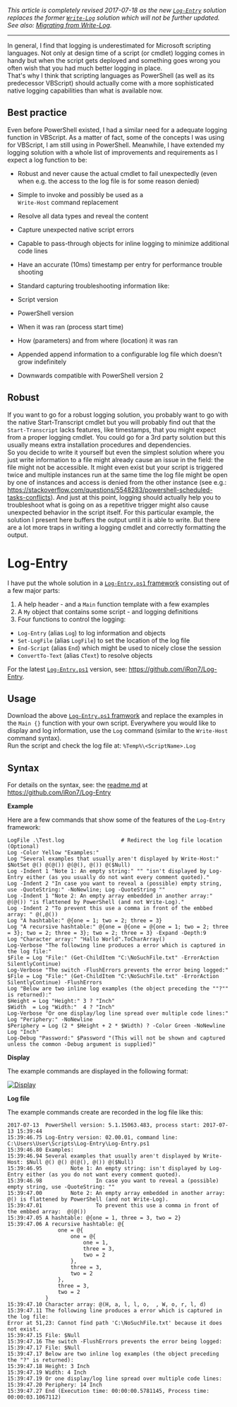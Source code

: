 *This article is completely revised 2017-07-18 as the new [`Log-Entry`](https://github.com/iRon7/Log-Entry) solution replaces the former [`Write-Log`](https://github.com/iRon7/Write-Log) solution which will not be further updated. See also: [Migrating from Write-Log](https://github.com/iRon7/Log-Entry/blob/master/Migrating%20from%20Write-Log.md).*


----------
In general, I find that logging is underestimated for Microsoft scripting languages. Not only at design time of a script (or cmdlet) logging comes in handy but when the script gets deployed and something goes wrong you often wish that you had much better logging in place.  
That's why I think that scripting languages as PowerShell (as well as its predecessor VBScript) should actually come with a more sophisticated native logging capabilities than what is available now.

Best practice
-------------

Even before PowerShell existed, I had a similar need for a adequate logging function in VBScript. As a matter of fact, some of the concepts I was using for VBScript, I am still using in PowerShell. Meanwhile, I have extended my logging solution with a whole list of improvements and requirements as I expect a log function to be:

 - Robust and never cause the actual cmdlet to fail unexpectedly (even  
   when e.g. the access to the log file is for some reason denied)

 - Simple to invoke and possibly be used as a   
   `Write-Host` command replacement

 - Resolve all data types and reveal the content

 - Capture unexpected native script errors

 - Capable to pass-through objects for inline logging to minimize additional code lines

 - Have an accurate (10ms) timestamp per entry for performance trouble   
   shooting

 - Standard capturing troubleshooting information like:

  - Script version

  - PowerShell version

  - When it was ran (process start time)

  - How (parameters) and from where (location) it was ran

 - Appended append information to a configurable log file which doesn't grow indefinitely

 - Downwards compatible with PowerShell version 2

Robust
------

If you want to go for a robust logging solution, you probably want to go with the native Start-Transcript cmdlet but you will probably find out that the  `Start-Transcript` lacks features, like timestamps, that you might expect from a proper logging cmdlet. You could go for a 3rd party solution but this usually means extra installation procedures and dependencies.  
So you decide to write it yourself but even the simplest solution where you just write information to a file might already cause an issue in the field: the file might not be accessible. It might even exist but your script is triggered twice and multiple instances run at the same time the log file might be open by one of instances and access is denied from the other instance  (see e.g.: https://stackoverflow.com/questions/5548283/powershell-scheduled-tasks-conflicts). And just at this point, logging should actually help you to troubleshoot what is going on as a repetitive trigger might also cause unexpected behavior in the script itself. For this particular example, the solution I present here buffers the output until it is able to write. But there are a lot more traps in writing a logging cmdlet and correctly formatting the output.

Log-Entry
=========

I have put the whole solution in a [`Log-Entry.ps1` framework](https://github.com/iRon7/Log-Entry/Log-Entry.ps1) consisting out of a  few major parts:

 1. A help header - and a `Main` function template with a few examples
 2. A `My` object that contains some script - and logging definitions
 2. Four functions to control the logging:
   - `Log-Entry` (alias `Log`) to log information and objects
   - `Set-LogFile` (alias `LogFile`) to set the location of the log file
   - `End-Script` (alias `End`) which might be used to nicely close the session
   - `ConvertTo-Text` (alias `CText`) to resolve objects

For the latest [`Log-Entry.ps1`](https://github.com/iRon7/Log-Entry/Log-Entry.ps1) version, see: https://github.com/iRon7/Log-Entry.

Usage
-----

Download the above  [`Log-Entry.ps1` framwork](https://github.com/iRon7/Log-Entry/Log-Entry.ps1) and replace the examples in the `Main {}` function with your own script.  Everywhere you would like to display and log information, use the `Log` command (similar to the `Write-Host` command syntax).  
Run the script and check the log file at: `%Temp%\<ScriptName>.Log`

Syntax
------

For details on the syntax, see: the [readme.md](https://github.com/iRon7/Log-Entry/readme.md) at https://github.com/iRon7/Log-Entry

**Example**

Here are a few commands that show some of the features of the `Log-Entry` framework:

    LogFile .\Test.log					# Redirect the log file location (Optional)
    Log -Color Yellow "Examples:"
    Log "Several examples that usually aren't displayed by Write-Host:" $NotSet @() @(@()) @(@(), @()) @($Null)
    Log -Indent 1 "Note 1: An empty string:" "" "isn't displayed by Log-Entry either (as you usually do not want every comment quoted)."
    Log -Indent 2 "In case you want to reveal a (possible) empty string, use -QuoteString:" -NoNewline; Log -QuoteString ""
    Log -Indent 1 "Note 2: An empty array embedded in another array:" @(@()) "is flattened by PowerShell (and not Write-Log)."
    Log -Indent 2 "To prevent this use a comma in front of the embbed array: " @(,@())
    Log "A hashtable:" @{one = 1; two = 2; three = 3}
    Log "A recursive hashtable:" @{one = @{one = @{one = 1; two = 2; three = 3}; two = 2; three = 3}; two = 2; three = 3} -Expand -Depth:9
    Log "Character array:" "Hallo World".ToCharArray()
    Log-Verbose "The following line produces a error which is captured in the log file:"
    $File = Log "File:" (Get-ChildItem "C:\NoSuchFile.txt" -ErrorAction SilentlyContinue)
    Log-Verbose "The switch -FlushErrors prevents the error being logged:"
    $File = Log "File:" (Get-ChildItem "C:\NoSuchFile.txt" -ErrorAction SilentlyContinue) -FlushErrors
    Log "Below are two inline log examples (the object preceding the ""?"" is returned):"
    $Height = Log "Height:" 3 ? "Inch"
    $Width  = Log "Width:"  4 ? "Inch"
    Log-Verbose "Or one display/log line spread over multiple code lines:"
    Log "Periphery:" -NoNewline
    $Periphery = Log (2 * $Height + 2 * $Width) ? -Color Green -NoNewline
    Log "Inch"
    Log-Debug "Password:" $Password "(This will not be shown and captured unless the common -Debug argument is supplied)"

**Display**

The example commands are displayed in the following format:

[![Display][1]][1]

**Log file**

The example commands create are recorded in the log file like this: 

<!-- language: lang-none -->

    2017-07-13 	PowerShell version: 5.1.15063.483, process start: 2017-07-13 15:39:44
    15:39:46.75	Log-Entry version: 02.00.01, command line: C:\Users\User\Scripts\Log-Entry\Log-Entry.ps1 
    15:39:46.80	Examples:
    15:39:46.94	Several examples that usually aren't displayed by Write-Host: $Null @() @() @(@(), @()) @($Null)
    15:39:46.95			Note 1: An empty string: isn't displayed by Log-Entry either (as you do not want every comment quoted).
    15:39:46.98					In case you want to reveal a (possible) empty string, use -QuoteString: ""
    15:39:47.00			Note 2: An empty array embedded in another array: @() is flattened by PowerShell (and not Write-Log).
    15:39:47.01					To prevent this use a comma in front of the embbed array:  @(@())
    15:39:47.05	A hashtable: @{one = 1, three = 3, two = 2}
    15:39:47.06	A recursive hashtable: @{
               		one = @{
               			one = @{
               				one = 1, 
               				three = 3, 
               				two = 2
               			}, 
               			three = 3, 
               			two = 2
               		}, 
               		three = 3, 
               		two = 2
               	}
    15:39:47.10	Character array: @(H, a, l, l, o,  , W, o, r, l, d)
    15:39:47.11	The following line produces a error which is captured in the log file:
    Error at 51,23: Cannot find path 'C:\NoSuchFile.txt' because it does not exist.
    15:39:47.15	File: $Null
    15:39:47.16	The switch -FlushErrors prevents the error being logged:
    15:39:47.17	File: $Null
    15:39:47.17	Below are two inline log examples (the object preceding the "?" is returned):
    15:39:47.18	Height: 3 Inch
    15:39:47.19	Width: 4 Inch
    15:39:47.19	Or one display/log line spread over multiple code lines:
    15:39:47.20	Periphery: 14 Inch
    15:39:47.27	End (Execution time: 00:00:00.5781145, Process time: 00:00:03.1067112)


  [1]: https://i.stack.imgur.com/GLHU1.png
